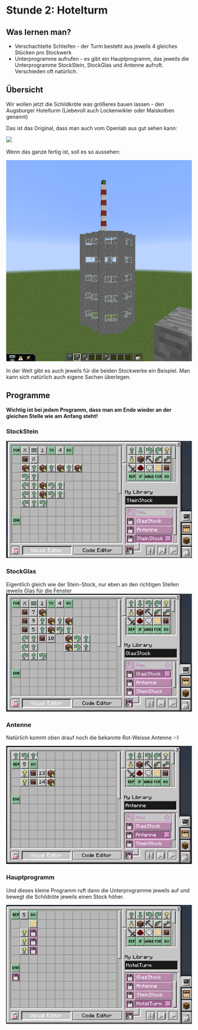 # Stunde 2: Hotelturm

## Was lernen man?

- Verschachtelte Schleifen - der Turm besteht aus jeweils 4 gleiches Stücken pro Stockwerk
- Unterprogramme aufrufen - es gibt ein Hauptprogramm, das jeweils die Unterprogramme StockStein, StockGlas und Antenne aufruft. Verschieden oft natürlich.

## Übersicht

Wir wollen jetzt die Schildkröte was größeres bauen lassen - den Augsburger Hotelturm (Liebevoll auch Lockenwikler oder Maiskolben genannt)

Das ist das Original, dass man auch vom Openlab aus gut sehen kann:

![ ](https://upload.wikimedia.org/wikipedia/commons/6/6d/Augsburg_Dorint-Novotel-Hotelturm_Maiskolben.jpg)

Wenn das ganze fertig ist, soll es so aussehen:

![Hotelturm](Screenshots/Hotelturm2.png)

In der Welt gibt es auch jeweils für die beiden Stockwerke ein Beispiel.
Man kann sich natürlich auch eigene Sachen überlegen.

## Programme

**Wichtig ist bei jedem Programm, dass man am Ende wieder an der gleichen Stelle wie am Anfang steht!**

### StockStein

![](Programme/hotelturm-StockStein.png)

### StockGlas

Eigentlich gleich wie der Stein-Stock, nur eben an den richtigen Stellen jeweils Glas für die Fenster
![](Programme/hotelturm-StockGlas.png)

### Antenne

Natürlich kommt oben drauf noch die bekannte Rot-Weisse Antenne :-)

![](Programme/hotelturm-Antenne.png)


### Hauptprogramm

Und dieses kleine Programm ruft dann die Unterprogramme jeweils auf und bewegt die Schildröte jeweils einen Stock höher.

![](Programme/hotelturm-haupt.png)
